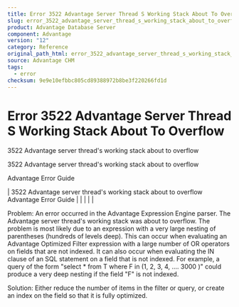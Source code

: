 ```yaml
---
title: Error 3522 Advantage Server Thread S Working Stack About To Overflow
slug: error_3522_advantage_server_thread_s_working_stack_about_to_overflow
product: Advantage Database Server
component: Advantage
version: "12"
category: Reference
original_path_html: error_3522_advantage_server_thread_s_working_stack_about_to_overflow.htm
source: Advantage CHM
tags:
  - error
checksum: 9e9e10efbbc805cd89388972b8be3f220266fd1d
---
```


# Error 3522 Advantage Server Thread S Working Stack About To Overflow

3522 Advantage server thread's working stack about to overflow

3522 Advantage server thread's working stack about to overflow

Advantage Error Guide

| 3522 Advantage server thread's working stack about to overflow  Advantage Error Guide |  |  |  |  |

Problem: An error occurred in the Advantage Expression Engine parser. The Advantage server thread's working stack was about to overflow. The problem is most likely due to an expression with a very large nesting of parentheses (hundreds of levels deep). This can occur when evaluating an Advantage Optimized Filter expression with a large number of OR operators on fields that are not indexed. It can also occur when evaluating the IN clause of an SQL statement on a field that is not indexed. For example, a query of the form "select \* from T where F in (1, 2, 3, 4, .... 3000 )" could produce a very deep nesting if the field "F" is not indexed.

Solution: Either reduce the number of items in the filter or query, or create an index on the field so that it is fully optimized.
